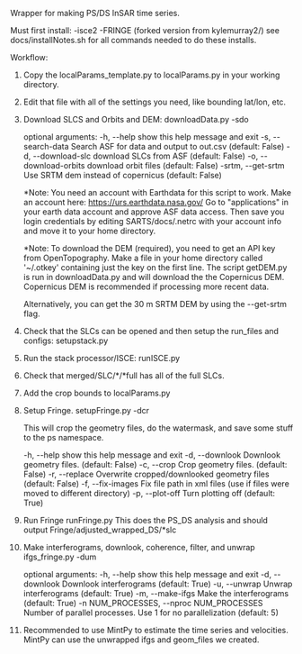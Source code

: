 Wrapper for making PS/DS InSAR time series.

Must first install:
-isce2
-FRINGE (forked version from kylemurray2/)
see docs/installNotes.sh for all commands needed to do these installs. 

Workflow:
1. Copy the localParams_template.py to localParams.py in your working directory.

2. Edit that file with all of the settings you need, like bounding lat/lon, etc.

3. Download SLCS and Orbits and DEM:
    downloadData.py -sdo

    optional arguments:
    -h, --help            show this help message and exit
    -s, --search-data     Search ASF for data and output to out.csv (default: False)
    -d, --download-slc    download SLCs from ASF (default: False)
    -o, --download-orbits  download orbit files (default: False)
    -srtm, --get-srtm     Use SRTM dem instead of copernicus (default: False)

    *Note: You need an account with Earthdata for this script to work. Make an account here:
    https://urs.earthdata.nasa.gov/
    Go to "applications" in your earth data account and approve ASF data access.
    Then save you login credentials by editing SARTS/docs/.netrc with your account info and move it to your home directory.

    *Note: To download the DEM (required), you need to get an API key from OpenTopography. Make a file in your home directory called '~/.otkey' containing just the key on the first line. The script getDEM.py is run in downloadData.py and will download the the Copernicus DEM. Copernicus DEM is recommended if processing more recent data. 
    
    Alternatively, you can get the 30 m SRTM DEM by using the --get-srtm flag. 

4. Check that the SLCs can be opened and then setup the run_files and configs:
    setupstack.py

5. Run the stack processor/ISCE:
    runISCE.py

6. Check that merged/SLC/*/*full has all of the full SLCs.  

7. Add the crop bounds to localParams.py

8. Setup Fringe.
    setupFringe.py -dcr

    This will crop the geometry files, do the watermask, and save some stuff
    to the ps namespace.  

    -h, --help        show this help message and exit
    -d, --downlook    Downlook geometry files. (default: False)
    -c, --crop        Crop geometry files. (default: False)
    -r, --replace     Overwrite cropped/downlooked geometry files (default: False)
    -f, --fix-images  Fix file path in xml files (use if files were moved to different directory)
    -p, --plot-off    Turn plotting off (default: True)


9. Run Fringe
    runFringe.py
    This does the PS_DS analysis and should output Fringe/adjusted_wrapped_DS/*slc

10. Make interferograms, downlook, coherence, filter, and unwrap
    ifgs_fringe.py -dum

    optional arguments:
    -h, --help            show this help message and exit
    -d, --downlook        Downlook interferograms (default: True)
    -u, --unwrap          Unwrap interferograms (default: True)
    -m, --make-ifgs       Make the interferograms (default: True)
    -n NUM_PROCESSES, --nproc NUM_PROCESSES
                            Number of parallel processes. Use 1 for no parallelization (default: 5)


11. Recommended to use MintPy to estimate the time series and velocities. MintPy can use the unwrapped ifgs and geom_files we created. 